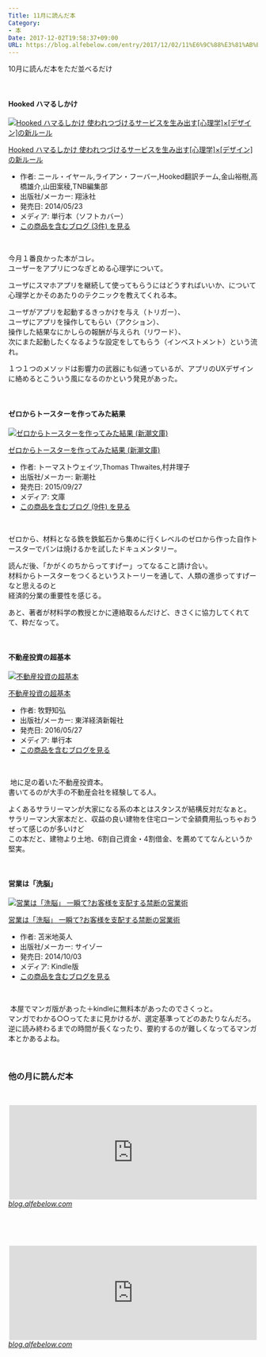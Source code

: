 ```yaml
---
Title: 11月に読んだ本
Category:
- 本
Date: 2017-12-02T19:58:37+09:00
URL: https://blog.alfebelow.com/entry/2017/12/02/11%E6%9C%88%E3%81%AB%E8%AA%AD%E3%82%93%E3%81%A0%E6%9C%AC
---
```


<p>10月に読んだ本をただ並べるだけ</p>
<p> </p>
<h4>Hooked ハマるしかけ </h4>
<div class="freezed">
<div class="hatena-asin-detail"><a href="http://www.amazon.co.jp/exec/obidos/ASIN/4798137863/ab1025-22/"><img class="hatena-asin-detail-image" title="Hooked ハマるしかけ 使われつづけるサービスを生み出す[心理学]×[デザイン]の新ルール" src="https://images-fe.ssl-images-amazon.com/images/I/41P3o6kEXaL._SL160_.jpg" alt="Hooked ハマるしかけ 使われつづけるサービスを生み出す[心理学]×[デザイン]の新ルール" /></a>
<div class="hatena-asin-detail-info">
<p class="hatena-asin-detail-title"><a href="http://www.amazon.co.jp/exec/obidos/ASIN/4798137863/ab1025-22/">Hooked ハマるしかけ 使われつづけるサービスを生み出す[心理学]×[デザイン]の新ルール</a></p>
<ul>
<li><span class="hatena-asin-detail-label">作者:</span> ニール・イヤール,ライアン・フーバー,Hooked翻訳チーム,金山裕樹,高橋雄介,山田案稜,TNB編集部</li>
<li><span class="hatena-asin-detail-label">出版社/メーカー:</span> 翔泳社</li>
<li><span class="hatena-asin-detail-label">発売日:</span> 2014/05/23</li>
<li><span class="hatena-asin-detail-label">メディア:</span> 単行本（ソフトカバー）</li>
<li><a href="http://d.hatena.ne.jp/asin/4798137863/ab1025-22" target="_blank">この商品を含むブログ (3件) を見る</a></li>
</ul>
</div>
<div class="hatena-asin-detail-foot"> </div>
</div>
</div>
<p>今月１番良かった本がコレ。<br />ユーザーをアプリにつなぎとめる心理学について。</p>
<p>ユーザにスマホアプリを継続して使ってもらうにはどうすればいいか、について心理学とかそのあたりのテクニックを教えてくれる本。</p>
<p>ユーザがアプリを起動するきっかけを与え（トリガー）、<br />ユーザにアプリを操作してもらい（アクション）、<br />操作した結果なにかしらの報酬が与えられ（リワード）、<br />次にまた起動したくなるような設定をしてもらう（インベストメント）という流れ。</p>
<p>１つ１つのメソッドは影響力の武器にも似通っているが、アプリのUXデザインに絡めるとこういう風になるのかという発見があった。</p>
<p> </p>
<h4>ゼロからトースターを作ってみた結果</h4>
<div class="freezed">
<div class="hatena-asin-detail"><a href="http://www.amazon.co.jp/exec/obidos/ASIN/4102200029/ab1025-22/"><img class="hatena-asin-detail-image" title="ゼロからトースターを作ってみた結果 (新潮文庫)" src="https://images-fe.ssl-images-amazon.com/images/I/51qMEltLlyL._SL160_.jpg" alt="ゼロからトースターを作ってみた結果 (新潮文庫)" /></a>
<div class="hatena-asin-detail-info">
<p class="hatena-asin-detail-title"><a href="http://www.amazon.co.jp/exec/obidos/ASIN/4102200029/ab1025-22/">ゼロからトースターを作ってみた結果 (新潮文庫)</a></p>
<ul>
<li><span class="hatena-asin-detail-label">作者:</span> トーマストウェイツ,Thomas Thwaites,村井理子</li>
<li><span class="hatena-asin-detail-label">出版社/メーカー:</span> 新潮社</li>
<li><span class="hatena-asin-detail-label">発売日:</span> 2015/09/27</li>
<li><span class="hatena-asin-detail-label">メディア:</span> 文庫</li>
<li><a href="http://d.hatena.ne.jp/asin/4102200029/ab1025-22" target="_blank">この商品を含むブログ (9件) を見る</a></li>
</ul>
</div>
<div class="hatena-asin-detail-foot"> </div>
</div>
</div>
<p>ゼロから、材料となる鉄を鉄鉱石から集めに行くレベルのゼロから作った自作トースターでパンは焼けるかを試したドキュメンタリー。</p>
<p>読んだ後、「かがくのちからってすげー」ってなること請け合い。<br />材料からトースターをつくるというストーリーを通して、人類の進歩ってすげーなと思えるのと<br />経済的分業の重要性を感じる。</p>
<p>あと、著者が材料学の教授とかに連絡取るんだけど、きさくに協力してくれてて、粋だなって。</p>
<p> </p>
<h4>不動産投資の超基本</h4>
<div class="freezed">
<div class="hatena-asin-detail"><a href="http://www.amazon.co.jp/exec/obidos/ASIN/4492733329/ab1025-22/"><img class="hatena-asin-detail-image" title="不動産投資の超基本" src="https://images-fe.ssl-images-amazon.com/images/I/51DgilUFk2L._SL160_.jpg" alt="不動産投資の超基本" /></a>
<div class="hatena-asin-detail-info">
<p class="hatena-asin-detail-title"><a href="http://www.amazon.co.jp/exec/obidos/ASIN/4492733329/ab1025-22/">不動産投資の超基本</a></p>
<ul>
<li><span class="hatena-asin-detail-label">作者:</span> 牧野知弘</li>
<li><span class="hatena-asin-detail-label">出版社/メーカー:</span> 東洋経済新報社</li>
<li><span class="hatena-asin-detail-label">発売日:</span> 2016/05/27</li>
<li><span class="hatena-asin-detail-label">メディア:</span> 単行本</li>
<li><a href="http://d.hatena.ne.jp/asin/4492733329/ab1025-22" target="_blank">この商品を含むブログを見る</a></li>
</ul>
</div>
<div class="hatena-asin-detail-foot"> </div>
</div>
</div>
<p> 地に足の着いた不動産投資本。<br />書いてるのが大手の不動産会社を経験してる人。</p>
<p>よくあるサラリーマンが大家になる系の本とはスタンスが結構反対だなぁと。<br />サラリーマン大家本だと、収益の良い建物を住宅ローンで全額費用払っちゃおうぜって感じのが多いけど<br />この本だと、建物より土地、6割自己資金・4割借金、を薦めててなんというか堅実。</p>
<p> </p>
<h4>営業は「洗脳」</h4>
<div class="freezed">
<div class="hatena-asin-detail"><a href="http://www.amazon.co.jp/exec/obidos/ASIN/B00O4TE65S/ab1025-22/"><img class="hatena-asin-detail-image" title="営業は「洗脳」 一瞬て?お客様を支配する禁断の営業術" src="https://images-fe.ssl-images-amazon.com/images/I/51oy7iqglJL._SL160_.jpg" alt="営業は「洗脳」 一瞬て?お客様を支配する禁断の営業術" /></a>
<div class="hatena-asin-detail-info">
<p class="hatena-asin-detail-title"><a href="http://www.amazon.co.jp/exec/obidos/ASIN/B00O4TE65S/ab1025-22/">営業は「洗脳」 一瞬て?お客様を支配する禁断の営業術</a></p>
<ul>
<li><span class="hatena-asin-detail-label">作者:</span> 苫米地英人</li>
<li><span class="hatena-asin-detail-label">出版社/メーカー:</span> サイゾー</li>
<li><span class="hatena-asin-detail-label">発売日:</span> 2014/10/03</li>
<li><span class="hatena-asin-detail-label">メディア:</span> Kindle版</li>
<li><a href="http://d.hatena.ne.jp/asin/B00O4TE65S/ab1025-22" target="_blank">この商品を含むブログを見る</a></li>
</ul>
</div>
<div class="hatena-asin-detail-foot"> </div>
</div>
</div>
<p> 本屋でマンガ版があった＋kindleに無料本があったのでさくっと。<br />マンガでわかる○○ってたまに見かけるが、選定基準ってどのあたりなんだろ。<br />逆に読み終わるまでの時間が長くなったり、要約するのが難しくなってるマンガ本とかあるよね。</p>
<p> </p>

### 他の月に読んだ本

<p> </p>
<p><iframe class="embed-card embed-blogcard" style="display: block; width: 100%; height: 190px; max-width: 500px; margin: auto;" title="10月に読んだ本 - FUN YOU BLOG" src="https://hatenablog-parts.com/embed?url=http%3A%2F%2Fblog.alfebelow.com%2Fentry%2F2017%2F10%2F31%2F10%25E6%259C%2588%25E3%2581%25AB%25E8%25AA%25AD%25E3%2582%2593%25E3%2581%25A0%25E6%259C%25AC" frameborder="0" scrolling="no"></iframe><cite class="hatena-citation"><a href="http://blog.alfebelow.com/entry/2017/10/31/10%E6%9C%88%E3%81%AB%E8%AA%AD%E3%82%93%E3%81%A0%E6%9C%AC">blog.alfebelow.com</a></cite></p>
<p> </p>
<p> </p>
<p><iframe class="embed-card embed-blogcard" style="display: block; width: 100%; height: 190px; max-width: 500px; margin: auto;" title="2017年9月に読んだ本 - FUN YOU BLOG" src="https://hatenablog-parts.com/embed?url=http%3A%2F%2Fblog.alfebelow.com%2Fentry%2F2017%2F10%2F01%2F2017%25E5%25B9%25B49%25E6%259C%2588%25E3%2581%25AB%25E8%25AA%25AD%25E3%2582%2593%25E3%2581%25A0%25E6%259C%25AC" frameborder="0" scrolling="no"></iframe><cite class="hatena-citation"><a href="http://blog.alfebelow.com/entry/2017/10/01/2017%E5%B9%B49%E6%9C%88%E3%81%AB%E8%AA%AD%E3%82%93%E3%81%A0%E6%9C%AC">blog.alfebelow.com</a></cite></p>
<p> </p>
